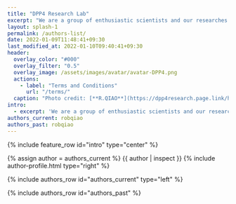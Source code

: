 ```yaml
---
title: "DPP4 Research Lab"
excerpt: "We are a group of enthusiastic scientists and our researches focus on better understanding DPP4."
layout: splash-1
permalink: /authors-list/
date: 2022-01-09T11:48:41+09:30
last_modified_at: 2022-01-10T09:40:41+09:30
header:
  overlay_color: "#000"
  overlay_filter: "0.5"
  overlay_image: /assets/images/avatar/avatar-DPP4.png
  actions:
    - label: "Terms and Conditions"
      url: "/terms/"
  caption: "Photo credit: [**R.QIAO**](https://dpp4research.page.link/home)"
intro: 
  - excerpt: 'We are a group of enthusiastic scientists and our researches focus on better understanding DPP4, here are some of us.'
authors_current: robqiao
authors_past: robqiao
---
```



{% include feature_row id="intro" type="center" %}

<!--
{{ page.title | liquify }}
{{ site.author.bio}}

{% for author in page.authors_current %}
     -- {{ site.data.authors[author].name }}
{% endfor %}

--> 

{% assign author = authors_current %}
{{ author | inspect }}
{% include author-profile.html type="right" %}


{% include authors_row id="authors_current" type="left" %}

{% include authors_row id="authors_past" %}
